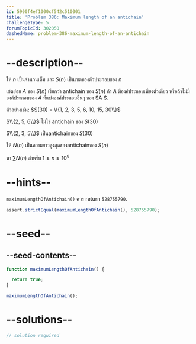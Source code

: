 ```yaml
---
id: 5900f4ef1000cf542c510001
title: 'Problem 386: Maximum length of an antichain'
challengeType: 5
forumTopicId: 302050
dashedName: problem-386-maximum-length-of-an-antichain
---
```


# --description--

ให้ $n$ เป็นจำนวนเต็ม และ $S(n)$ เป็นเซตของตัวประกอบของ $n$

เซตย่อย $A$ ของ $S(n)$ เรียกว่า antichain ของ $S(n)$ ถ้า $A$ มีองค์ประกอบเพียงตัวเดียว หรือถ้าไม่มีองค์ประกอบของ $A$ ที่แบ่งองค์ประกอบอื่นๆ ของ $A $.

ตัวอย่างเช่น: $S(30) = \\{1, 2, 3, 5, 6, 10, 15, 30\\}$

$\\{2, 5, 6\\}$ ไม่ใช่ antichain ของ $S(30)$

$\\{2, 3, 5\\}$ เป็นantichainของ $S(30)$

ให้ $N(n)$ เป็นความยาวสูงสุดของantichainของ $S(n)$

หา $\sum N(n)$ สำหรับ $1 ≤ n ≤ {10}^8$

# --hints--

`maximumLengthOfAntichain()` ควร return `528755790`.

```js
assert.strictEqual(maximumLengthOfAntichain(), 528755790);
```

# --seed--

## --seed-contents--

```js
function maximumLengthOfAntichain() {

  return true;
}

maximumLengthOfAntichain();
```

# --solutions--

```js
// solution required
```

